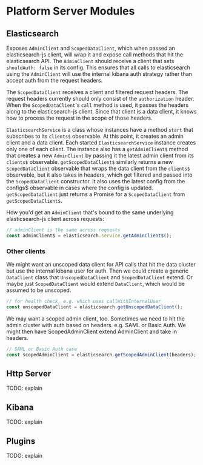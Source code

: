 Platform Server Modules
=======================

Elasticsearch
-------------
Exposes `AdminClient` and `ScopedDataClient`, which when passed an elasticsearch-js client, will wrap it and expose call methods that hit the elasticsearch API. The `AdminClient` should receive a client that sets `shouldAuth: false` in its config. This ensures that all calls to elasticsearch using the `AdminClient` will use the internal kibana auth strategy rather than accept auth from the request headers.

The `ScopedDataClient` receives a client and filtered request headers. The request headers currently should only consist of the `authorization` header. When the `ScopedDataClient`'s `call` method is used, it passes the headers along to the elasticsearch-js client. Since that client is a data client, it knows how to process the request in the scope of those headers.

`ElasticsearchService` is a class whose instances have a method `start` that subscribes to its `clients$` observable. At this point, it creates an admin client and a data client. Each started `ElasticsearchService` instance creates only one of each client. The instance also has a `getAdminClient$` method that creates a new `AdminClient` by passing it the latest admin client from its `clients$` observable. `getScopedDataClient$` similarly returns a new `ScopedDataClient` observable that wraps the data client from the `clients$` observable, but it also takes in headers, which get filtered and passed into the `ScopedDataClient` constructor. It also uses the latest config from the configs$ observable in cases where the config is updated. `getScopedDataClient` just returns a Promise for a `ScopedDataClient` from `getScopedDataClient$`.

How you'd get an `AdminClient` that's bound to the same underlying elasticsearch-js client across requests:
```js
// adminClient is the same across requests
const adminClient$ = elasticsearch.service.getAdminClient$();
```

### Other clients
We might want an unscoped data client for API calls that hit the data cluster but use the internal kibana user for auth. Then we could create a generic `DataClient` class that `UnscopedDataClient` and `ScopedDataClient` extend. Or maybe just `ScopedDataClient` would extend `DataClient`, which would be assumed to be unscoped.

```js
// for health check, e.g. which uses callWithInternalUser
const unscopedDataClient = elasticsearch.getUnscopedDataClient();
```

We may want a scoped admin client, too. Sometimes we need to hit the admin cluster with auth based on headers. e.g. SAML or Basic Auth. We might then have ScopedAdminClient extend AdminClient and take in headers.

```js
// SAML or Basic Auth case
const scopedAdminClient = elasticsearch.getScopedAdminClient(headers);
```

Http Server
-----------
TODO: explain

Kibana
-------
TODO: explain

Plugins
-------
TODO: explain
